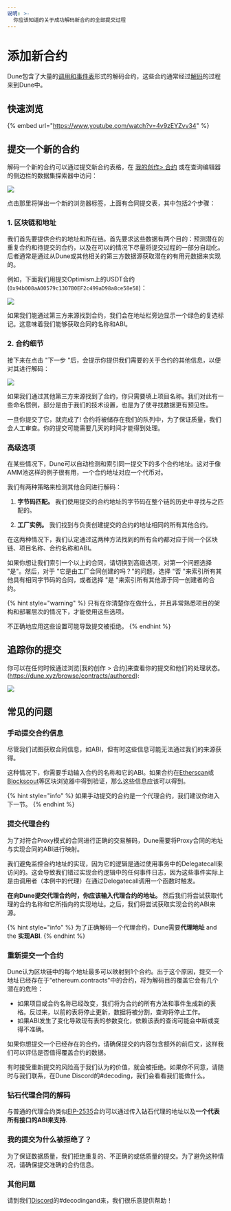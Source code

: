 ```yaml
---
说明: >-
  你应该知道的关于成功解码新合约的全部提交过程
---
```


# 添加新合约

Dune包含了大量的[调用和事件表](../data-tables/data-tables/decoded-data.md#decoded-smart-contract-data)形式的解码合约，这些合约通常经过[解码](../data-tables/data-tables/decoded-data.md)的过程来到Dune中。

## 快速浏览

{% embed url="https://www.youtube.com/watch?v=4v9zEYZvv34" %}

## 提交一个新的合约

解码一个新的合约可以通过提交新合约表格，在 [我的创作> 合约](https://dune.xyz/browse/contracts/authored) 或在查询编辑器的侧边栏的数据集探索器中访问：

![](<../.gitbook/assets/Screen Shot 2022-01-03 at 15.46.22.png>)

点击那里将弹出一个新的浏览器标签，上面有合同提交表，其中包括2个步骤：

### 1. 区块链和地址

我们首先要提供合约的地址和所在链。首先要求这些数据有两个目的：预测潜在的重复合约和待提交的合约，以及在可以的情况下尽量将提交过程的一部分自动化。后者通常是通过从Dune或其他相关的第三方数据源获取潜在的有用元数据来实现的。

例如，下面我们用提交Optimism上的USDT合约 (`0x94b008aA00579c1307B0EF2c499aD98a8ce58e58`)：

![](<../.gitbook/assets/Screen Shot 2022-01-03 at 16.02.19.png>)

如果我们能通过第三方来源找到合约，我们会在地址栏旁边显示一个绿色的复选标记。这意味着我们能够获取合同的名称和ABI。&#x20;

### 2. 合约细节

接下来在点击 "下一步 "后，会提示你提供我们需要的关于合约的其他信息，以便对其进行解码：

![](<../.gitbook/assets/Screen Shot 2022-01-03 at 16.05.07.png>)

如果我们通过其他第三方来源找到了合约，你只需要填上项目名称。我们对此有一些命名惯例，部分是由于我们的技术设置，也是为了使寻找数据更有预见性。

一旦你提交了它，就完成了! 合约将被储存在我们的队列中，为了保证质量，我们会人工审查。你的提交可能需要几天的时间才能得到处理。

### 高级选项

在某些情况下，Dune可以自动检测和索引同一提交下的多个合约地址。这对于像AMM池这样的例子很有用，一个合约地址对应一个代币对。

我们有两种策略来检测其他合同进行解码：

1. **字节码匹配。** 我们使用提交的合约地址的字节码在整个链的历史中寻找与之匹配的。
   
2. **工厂实例。** 我们找到与负责创建提交的合约的地址相同的所有其他合约。

在这两种情况下，我们认定通过这两种方法找到的所有合约都对应于同一个区块链、项目名称、合约名称和ABI。

如果你想让我们索引一个以上的合同，请切换到高级选项，对第一个问题选择 "是"。然后，对于 "它是由工厂合同创建的吗？"的问题，选择 "否 "来索引所有其他具有相同字节码的合同，或者选择 "是 "来索引所有其他源于同一创建者的合约。

{% hint style="warning" %}
只有在你清楚你在做什么，并且非常熟悉项目的架构和部署层次的情况下，才能使用这些选项。&#x20;

不正确地应用这些设置可能导致提交被拒绝。
{% endhint %}

## 追踪你的提交

你可以在任何时候通过浏览[我的创作 > 合约]来查看你的提交和他们的处理状态。(https://dune.xyz/browse/contracts/authored):

![](<../.gitbook/assets/Screen Shot 2022-01-03 at 14.43.07.png>)

## 常见的问题

### 手动提交合约信息

尽管我们试图获取合同信息，如ABI，但有时这些信息可能无法通过我们的来源获得。&#x20;

这种情况下，你需要手动输入合约的名称和它的ABI。如果合约在[Etherscan](http://etherscan.io/)或[Blockscout](https://blockscout.com/)等区块浏览器中得到验证，那么这些信息应该可以得到。

{% hint style="info" %}
如果手动提交的合约是一个代理合约，我们建议你进入下一节。
{% endhint %}

### 提交代理合约

为了对符合Proxy模式的合同进行正确的交易解码，Dune需要将Proxy合同的地址与实现合同的ABI进行映射。&#x20;

我们避免监控合约地址的实现，因为它的逻辑是通过使用事务中的Delegatecall来访问的。这会导致我们错过实现合约逻辑中的任何事件日志，因为这些事件实际上是由调用者（本例中的代理）在通过Delegatecall调用一个函数时触发。

**在向Dune提交代理合约时，你应该输入代理合约的地址。** 然后我们将尝试获取代理的合约名称和它所指向的实现地址。之后，我们将尝试获取实现合约的ABI来源。

{% hint style="info" %}
为了正确解码一个代理合约，Dune需要**代理地址** and the **实现ABI**.
{% endhint %}

### 重新提交一个合约

Dune认为区块链中的每个地址最多可以映射到1个合约。出于这个原因，提交一个地址已经存在于“ethereum.contracts”中的合约，将为解码目的覆盖它会有几个潜在的危险：

* 如果项目或合约名称已经改变，我们将为合约的所有方法和事件生成新的表格。反过来，以前的表将停止更新，数据将被分割，查询将停止工作。
* 如果ABI发生了变化导致现有表的参数变化，依赖该表的查询可能会中断或变得不准确。

如果你想提交一个已经存在的合约，请确保提交的内容包含额外的前后文，这样我们可以评估是否值得覆盖合约的数据。&#x20;

有时接受重新提交的风险高于我们认为的价值，就会被拒绝。如果你不同意，请随时与我们联系，在Dune Discord的#decoding，我们会看看我们能做什么。

### 钻石代理合同的解码

与普通的代理合约类似[EIP-2535](https://eips.ethereum.org/EIPS/eip-2535)合约可以通过传入钻石代理的地址以及**一个代表所有接口的ABI来支持**.

### 我的提交为什么被拒绝了？

为了保证数据质量，我们拒绝重复的、不正确的或低质量的提交。为了避免这种情况，请确保提交准确的合约信息。

### 其他问题

请到我们[Discord](https://discord.gg/ErrzwBz)的#decodingand来，我们很乐意提供帮助！

